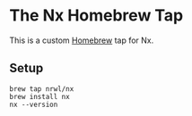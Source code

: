 # The Nx Homebrew Tap

This is a custom [Homebrew](https://brew.sh/) tap for Nx.

## Setup

```shell
brew tap nrwl/nx
brew install nx
nx --version
```

